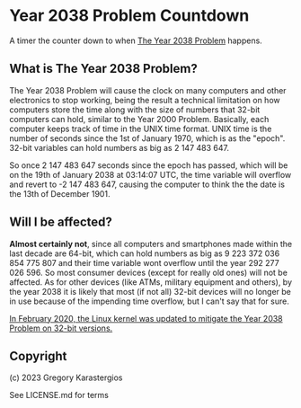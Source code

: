 Year 2038 Problem Countdown
====================================
A timer the counter down to when [The Year 2038 Problem](https://en.wikipedia.org/wiki/Year_2038_problem) happens.

What is The Year 2038 Problem?
------------------------------------
The Year 2038 Problem will cause the clock on many computers and other electronics to stop working, being the result a technical limitation on how computers store the time along with the size of numbers that 32-bit computers can hold, similar to the Year 2000 Problem. Basically, each computer keeps track of time in the UNIX time format. UNIX time is the number of seconds since the 1st of January 1970, which is as the "epoch". 32-bit variables can hold numbers as big as 2 147 483 647.

So once 2 147 483 647 seconds since the epoch has passed, which will be on the 19th of January 2038 at 03:14:07 UTC, the time variable will overflow and revert to -2 147 483 647, causing the computer to think the the date is the 13th of December 1901.

Will I be affected?
------------------------------------
**Almost certainly not**, since all computers and smartphones made within the last decade are 64-bit, which can hold numbers as big as 9 223 372 036 854 775 807 and their time variable wont overflow until the year 292 277 026 596. So most consumer devices (except for really old ones) will not be affected. As for other devices (like ATMs, military equipment and others), by the year 2038 it is likely that most (if not all) 32-bit devices will no longer be in use because of the impending time overflow, but I can't say that for sure.

[In February 2020, the Linux kernel was updated to mitigate the Year 2038 Problem on 32-bit versions.](https://www.zdnet.com/article/linux-is-ready-for-the-end-of-time/)

Copyright
------------------------------------
(c) 2023 Gregory Karastergios

See LICENSE.md for terms
